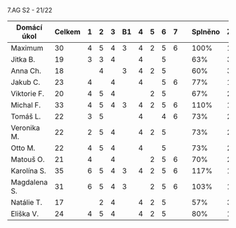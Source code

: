  7.AG S2  - 21/22  

| Domácí úkol  | Celkem | 1 | 2 | 3 | B1 | 4 | 5 | 6 | 7 |   | Splněno | Znamka |
|--------------|--------|---|---|---|----|---|---|---|---|---|---------|--------|
| Maximum      | 30     | 4 | 5 | 4 | 3  | 4 | 2 | 5 | 6 |   | 100%    | 1      |
| Jitka B.     | 19     | 3 | 3 | 4 |    | 4 |   | 5 |   |   | 63%     | 3      |
| Anna Ch.     | 18     |   | 4 |   | 3  | 4 | 2 | 5 |   |   | 60%     | 3      |
| Jakub C.     | 23     | 4 |   | 4 |    | 4 |   | 5 | 6 |   | 77%     | 1      |
| Viktorie F.  | 20     | 4 | 5 | 4 |    |   | 2 | 5 |   |   | 67%     | 2      |
| Michal F.    | 33     | 4 | 5 | 4 | 3  | 4 | 2 | 5 | 6 |   | 110%    | 1      |
| Tomáš L.     | 22     | 3 | 5 |   |    | 4 |   | 4 | 6 |   | 73%     | 2      |
| Veronika M.  | 22     | 2 | 5 | 4 |    | 4 | 2 | 5 |   |   | 73%     | 2      |
| Otto M.      | 22     | 4 | 5 | 4 |    | 4 |   | 5 |   |   | 73%     | 2      |
| Matouš O.    | 21     | 4 |   | 4 |    |   | 2 | 5 | 6 |   | 70%     | 2      |
| Karolína S.  | 35     | 6 | 5 | 4 | 3  | 4 | 2 | 5 | 6 |   | 117%    | 1      |
| Magdalena S. | 31     | 6 | 5 | 4 | 3  |   | 2 | 5 | 6 |   | 103%    | 1      |
| Natálie T.   | 17     |   | 2 | 4 |    | 4 | 2 | 5 |   |   | 57%     | 3      |
| Eliška V.    | 24     | 4 | 5 | 4 |    | 4 | 2 | 5 |   |   | 80%     | 1      |
